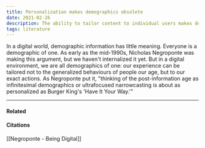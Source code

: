 ```yaml
---
title: Personalization makes demographics obsolete
date: 2021-02-26
description: The ability to tailor content to individual users makes demographic targeting unnecessary in digital environments. 
tags: literature
---
```


In a digital world, demographic information has little meaning. Everyone is a demographic of one. As early as the mid-1990s, Nicholas Negroponte was making this argument, but we haven't internalized it yet. But in a digital environment, we are all demographics of one: our experience can be tailored not to the generalized behaviours of people our age, but to our exact actions. As Negroponte put it, "thinking of the post-information age as infinitesimal demographics or ultrafocused narrowcasting is about as personalized as Burger King's 'Have It Your Way.'"

---
#### Related

#### Citations
[[Negroponte - Being Digital]]